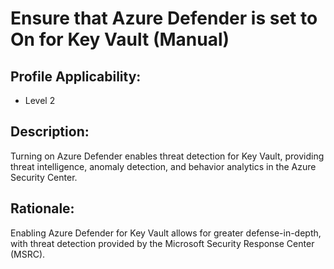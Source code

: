 # Ensure that Azure Defender is set to On for Key Vault (Manual)

## Profile Applicability:

- Level 2

## Description:

Turning on Azure Defender enables threat detection for Key Vault, providing threat intelligence, anomaly detection, and behavior analytics in the Azure Security Center.

## Rationale:

Enabling Azure Defender for Key Vault allows for greater defense-in-depth, with threat detection provided by the Microsoft Security Response Center (MSRC).